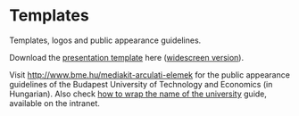Templates
=========

Templates, logos and public appearance guidelines.

Download the [presentation template](https://github.com/FTSRG/templates/raw/master/templates/ftsrg-presentation.pptx) here ([widescreen version](https://github.com/FTSRG/templates/raw/master/templates/ftsrg-presentation-wide.pptx)).

Visit <http://www.bme.hu/mediakit-arculati-elemek> for the public appearance guidelines of the Budapest University of Technology and Economics (in Hungarian). Also check [how to wrap the name of the university](http://intranet.bme.hu/arculat/html_new/framesets/11hivatalos_elnevezes.htm) guide, available on the intranet.
